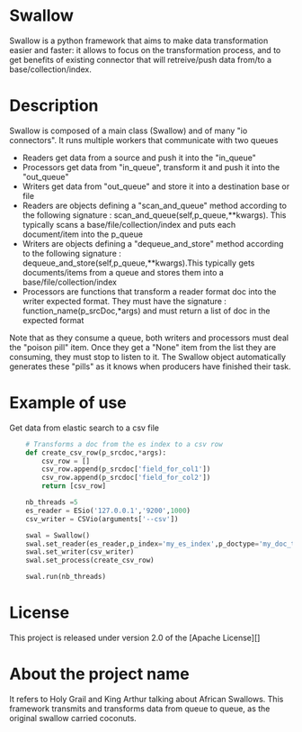 Swallow
========

Swallow is a python framework that aims to make data transformation easier and faster: it allows to focus on the transformation process, and to get
benefits of existing connector that will retreive/push data from/to a base/collection/index.

# Description
Swallow is composed of a main class (Swallow) and of many "io connectors".
It runs multiple workers that communicate with two queues
* Readers get data from a source and push it into the "in_queue"
* Processors get data from "in_queue", transform it and push it into the "out_queue"
* Writers get data from "out_queue" and store it into a destination base or file
* Readers are objects defining a "scan_and_queue" method according to the following signature : scan_and_queue(self,p_queue,**kwargs). This typically scans a base/file/collection/index and puts each document/item into the p_queue
* Writers are objects defining a "dequeue_and_store" method according to the following signature : dequeue_and_store(self,p_queue,**kwargs).This typically gets documents/items from a queue and stores them into a base/file/collection/index
* Processors are functions that transform a reader format doc into the writer expected format. They must have the signature : function_name(p_srcDoc,*args) and must return a list of doc in the expected format

Note that as they consume a queue, both writers and processors must deal the "poison pill" item. Once they get a "None" item from
the list they are consuming, they must stop to listen to it.
The Swallow object automatically generates these "pills" as it knows when producers have finished their task.

# Example of use
Get data from elastic search to a csv file

```python
    # Transforms a doc from the es index to a csv row
    def create_csv_row(p_srcdoc,*args):
        csv_row = []
        csv_row.append(p_srcdoc['field_for_col1'])
        csv_row.append(p_srcdoc['field_for_col2'])
        return [csv_row]

    nb_threads =5
    es_reader = ESio('127.0.0.1','9200',1000)
    csv_writer = CSVio(arguments['--csv'])

    swal = Swallow()
    swal.set_reader(es_reader,p_index='my_es_index',p_doctype='my_doc_type',p_query={})
    swal.set_writer(csv_writer)
    swal.set_process(create_csv_row)

    swal.run(nb_threads)
```
# License

This project is released under version 2.0 of the [Apache License][]

# About the project name

It refers to Holy Grail and King Arthur talking about African Swallows. This framework transmits and transforms data from queue to queue, as the original swallow carried coconuts.

